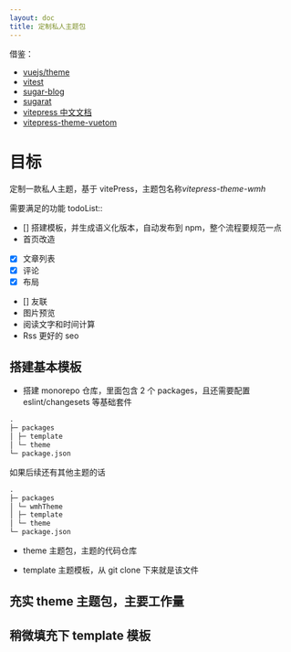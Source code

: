 ```yaml
---
layout: doc
title: 定制私人主题包
---
```


借鉴：

- [vuejs/theme](https://github.com/vuejs/theme)
- [vitest](https://github.com/vitest-dev/vitest)
- [sugar-blog](https://github.com/ATQQ/sugar-blog)
- [sugarat](https://theme.sugarat.top/)
- [vitepress 中文文档](https://deploy-preview-1593--vitepress-docs.netlify.app/zh/guide/using-vue)
- [vitepress-theme-vuetom](https://toscode.gitee.com/niaogege/vitepress-theme-vuetom)

# 目标

定制一款私人主题，基于 vitePress，主题包名称*vitepress-theme-wmh*

需要满足的功能 todoList::

- [] 搭建模板，并生成语义化版本，自动发布到 npm，整个流程要规范一点
- 首页改造
- [x] 文章列表
- [x] 评论
- [x] 布局
- [] 友联
- 图片预览
- 阅读文字和时间计算
- Rss 更好的 seo

## 搭建基本模板

- 搭建 monorepo 仓库，里面包含 2 个 packages，且还需要配置 eslint/changesets 等基础套件

```md
.
├─ packages
│ ├─ template
│ └─ theme
└─ package.json
```

如果后续还有其他主题的话

```md
.
├─ packages
│ └─ wmhTheme
│ ├─ template
│ └─ theme
└─ package.json
```

- theme 主题包，主题的代码仓库

- template 主题模板，从 git clone 下来就是该文件

## 充实 theme 主题包，主要工作量

## 稍微填充下 template 模板
